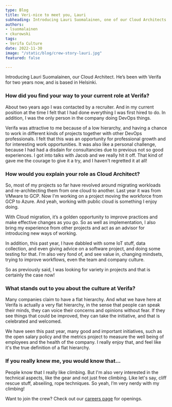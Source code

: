 ```yaml
---
type: Blog
title: Veri-nice to meet you, Lauri
subheading: Introducing Lauri Suomalainen, one of our Cloud Architects.
authors:
- lsuomalainen
- ckurowski
tags:
- Verifa Culture
date: 2022-11-30
image: "/static/blog/crew-story-lauri.jpg"
featured: false

---
```


Introducing Lauri Suomalainen, our Cloud Architect. He’s been with Verifa for two years now, and is based in Helsinki.

### How did you find your way to your current role at Verifa?

About two years ago I was contacted by a recruiter. And in my current position at the time I felt that I had done everything I was first hired to do. In addition, I was the only person in the company doing DevOps things.

Verifa was attractive to me because of a low hierarchy, and having a chance to work in different kinds of projects together with other DevOps professionals. I felt that this was an opportunity for professional growth and for interesting work opportunities. It was also like a personal challenge, because I had had a disdain for consultancies due to previous not so good experiences. I got into talks with Jacob and we really hit it off. That kind of gave me the courage to give it a try, and I haven't regretted it at all!

### How would you explain your role as Cloud Architect?

So, most of my projects so far have revolved around migrating workloads and re-architecting them from one cloud to another. Last year it was from VMware to GCP. Now I'm working on a project moving the workforce from GCP to Azure. And yeah, working with public cloud is something I enjoy doing.

With Cloud migration, it’s a golden opportunity to improve practices and make effective changes as you go. So as well as implementation, I also bring my experience from other projects and act as an advisor for introducing new ways of working.

In addition, this past year, I have dabbled with some IoT stuff, data collection, and even giving advice on a software project, and doing some testing for that. I'm also very fond of, and see value in, changing mindsets, trying to improve workflows, even the team and company culture.

So as previously said, I was looking for variety in projects and that is certainly the case now!

### What stands out to you about the culture at Verifa?

Many companies claim to have a flat hierarchy. And what we have here at Verifa is actually a very flat hierarchy, in the sense that people can speak their minds, they can voice their concerns and opinions without fear. If they see things that could be improved, they can take the initiative, and that is celebrated and welcomed.

We have seen this past year, many good and important initiatives, such as the open salary policy and the metrics project to measure the well being of employees and the health of the company. I really enjoy that, and feel like it's the true definition of a flat hierarchy.

### If you really knew me, you would know that…

People know that I really like climbing. But I'm also very interested in the technical aspects, like the gear and not just free climbing. Like let's say, cliff rescue stuff, abseiling, rope techniques. So yeah, I’m very nerdy with my climbing!

Want to join the crew? Check out our [careers page](https://verifa.io/careers/) for openings.
